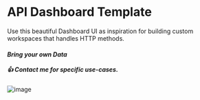# API Dashboard Template
<p>
  Use this beautiful Dashboard UI as inspiration for building custom workspaces that handles HTTP methods.
</p>


<h5>Bring your own Data
  <br>
  <br>
  👍 Contact me for specific use-cases.</h5>

![image](https://github.com/user-attachments/assets/664915ea-58a6-42b6-9ef6-f19aca363b4d)


